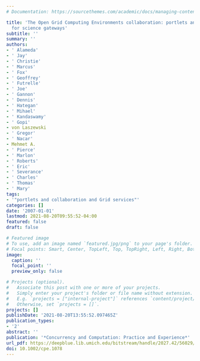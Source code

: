 ```yaml
---
# Documentation: https://sourcethemes.com/academic/docs/managing-content/

title: 'The Open Grid Computing Environments collaboration: portlets and services
  for science gateways'
subtitle: ''
summary: ''
authors:
- ' Alameda'
- ' Jay'
- ' Christie'
- ' Marcus'
- ' Fox'
- ' Geoffrey'
- ' Futrelle'
- ' Joe'
- ' Gannon'
- ' Dennis'
- ' Hategan'
- ' Mihael'
- ' Kandaswamy'
- ' Gopi'
- von Laszewski
- ' Gregor'
- ' Nacar'
- Mehmet A.
- ' Pierce'
- ' Marlon'
- ' Roberts'
- ' Eric'
- ' Severance'
- ' Charles'
- ' Thomas'
- ' Mary'
tags:
- '"portlets and collaboration and Grid services"'
categories: []
date: '2007-01-01'
lastmod: 2021-08-20T09:55:52-04:00
featured: false
draft: false

# Featured image
# To use, add an image named `featured.jpg/png` to your page's folder.
# Focal points: Smart, Center, TopLeft, Top, TopRight, Left, Right, BottomLeft, Bottom, BottomRight.
image:
  caption: ''
  focal_point: ''
  preview_only: false

# Projects (optional).
#   Associate this post with one or more of your projects.
#   Simply enter your project's folder or file name without extension.
#   E.g. `projects = ["internal-project"]` references `content/project/deep-learning/index.md`.
#   Otherwise, set `projects = []`.
projects: []
publishDate: '2021-08-20T13:55:52.097465Z'
publication_types:
- '2'
abstract: ''
publication: '*Concurrency and Computation: Practice and Experience*'
url_pdf: https://deepblue.lib.umich.edu/bitstream/handle/2027.42/56029/1078_ftp.pdf
doi: 10.1002/cpe.1078
---
```

